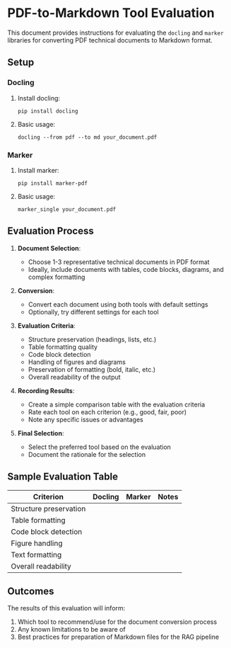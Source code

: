 # PDF-to-Markdown Tool Evaluation

This document provides instructions for evaluating the `docling` and `marker` libraries for converting PDF technical documents to Markdown format.

## Setup

### Docling
1. Install docling:
   ```
   pip install docling
   ```
2. Basic usage:
   ```
   docling --from pdf --to md your_document.pdf
   ```

### Marker
1. Install marker:
   ```
   pip install marker-pdf
   ```
2. Basic usage:
   ```
   marker_single your_document.pdf
   ```

## Evaluation Process

1. **Document Selection**:
   - Choose 1-3 representative technical documents in PDF format
   - Ideally, include documents with tables, code blocks, diagrams, and complex formatting

2. **Conversion**:
   - Convert each document using both tools with default settings
   - Optionally, try different settings for each tool

3. **Evaluation Criteria**:
   - Structure preservation (headings, lists, etc.)
   - Table formatting quality
   - Code block detection
   - Handling of figures and diagrams
   - Preservation of formatting (bold, italic, etc.)
   - Overall readability of the output

4. **Recording Results**:
   - Create a simple comparison table with the evaluation criteria
   - Rate each tool on each criterion (e.g., good, fair, poor)
   - Note any specific issues or advantages

5. **Final Selection**:
   - Select the preferred tool based on the evaluation
   - Document the rationale for the selection

## Sample Evaluation Table

| Criterion | Docling | Marker | Notes |
|-----------|---------|--------|-------|
| Structure preservation | | | |
| Table formatting | | | |
| Code block detection | | | |
| Figure handling | | | |
| Text formatting | | | |
| Overall readability | | | |

## Outcomes

The results of this evaluation will inform:
1. Which tool to recommend/use for the document conversion process
2. Any known limitations to be aware of
3. Best practices for preparation of Markdown files for the RAG pipeline
